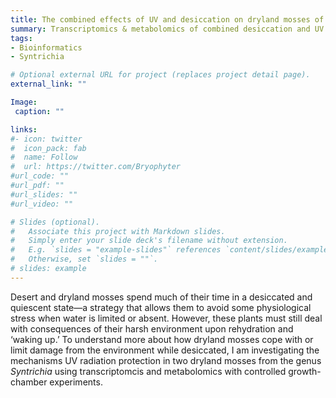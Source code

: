 ```yaml
---
title: The combined effects of UV and desiccation on dryland mosses of the genus Syntrichia
summary: Transcriptomics & metabolomics of combined desiccation and UV stress on two species
tags:
- Bioinformatics
- Syntrichia

# Optional external URL for project (replaces project detail page).
external_link: ""

Image:
 caption: ""

links:
#- icon: twitter
#  icon_pack: fab
#  name: Follow
#  url: https://twitter.com/Bryophyter
#url_code: ""
#url_pdf: ""
#url_slides: ""
#url_video: ""

# Slides (optional).
#   Associate this project with Markdown slides.
#   Simply enter your slide deck's filename without extension.
#   E.g. `slides = "example-slides"` references `content/slides/example-slides.md`.
#   Otherwise, set `slides = ""`.
# slides: example
---
```


Desert and dryland mosses spend much of their time in a desiccated and quiescent state—a strategy that allows them to avoid some physiological stress when water is limited or absent. However, these plants must still deal with consequences of their harsh environment upon rehydration and ‘waking up.’ To understand more about how dryland mosses cope with or limit damage from the environment while desiccated, I am investigating the mechanisms UV radiation protection in two dryland mosses from the genus *Syntrichia* using transcriptomcis and metabolomics with controlled growth-chamber experiments.
